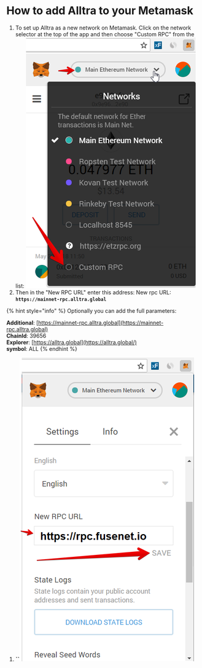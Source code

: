 # How to add Alltra to your Metamask

1. To set up Alltra as a new network on Metamask. Click on the network selector at the top of the app and then choose "Custom RPC" from the list:   ![](.gitbook/assets/etz1%20%281%29.png)  
2. Then in the "New RPC URL" enter this address: New rpc URL: **`https://mainnet-rpc.alltra.global`**

{% hint style="info" %}
Optionally you can add the full parameters:

**Additional**: [https://mainnet-rpc.alltra.global](https://mainnet-rpc.alltra.global)  
**ChainId**: 39656  
**Explorer**: [https://alltra.global](https://alltra.global/)  
**symbol**: ALL
{% endhint %}

1. **\`\`**![](.gitbook/assets/ez2.png)

